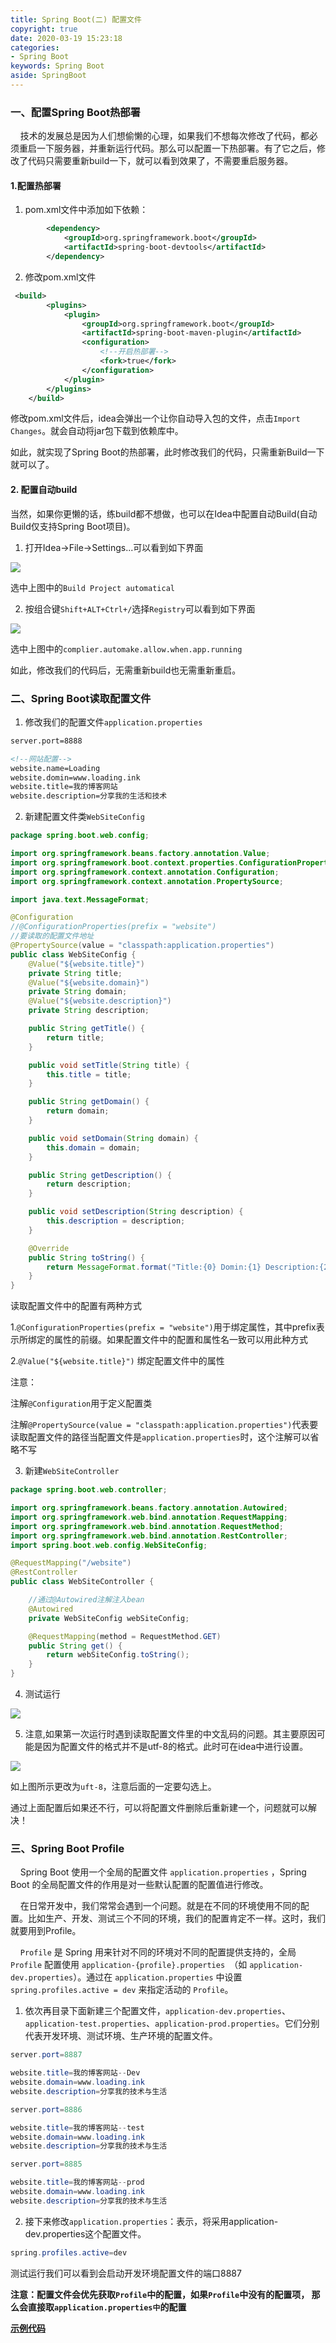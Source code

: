 ```yaml
---
title: Spring Boot(二) 配置文件
copyright: true
date: 2020-03-19 15:23:18
categories: 
- Spring Boot
keywords: Spring Boot
aside: SpringBoot
---
```

### 一、配置Spring Boot热部署

&nbsp;&nbsp;&nbsp;&nbsp;技术的发展总是因为人们想偷懒的心理，如果我们不想每次修改了代码，都必须重启一下服务器，并重新运行代码。那么可以配置一下热部署。有了它之后，修改了代码只需要重新build一下，就可以看到效果了，不需要重启服务器。

<!--more-->

#### 1.配置热部署

1. pom.xml文件中添加如下依赖：

```xml
        <dependency>
            <groupId>org.springframework.boot</groupId>
            <artifactId>spring-boot-devtools</artifactId>            		                     <optional>true</optional>
        </dependency>
```

2. 修改pom.xml文件

```xml
 <build>
        <plugins>
            <plugin>
                <groupId>org.springframework.boot</groupId>
                <artifactId>spring-boot-maven-plugin</artifactId>
                <configuration>
                	<!--开启热部署-->
                    <fork>true</fork>
                </configuration>
            </plugin>
        </plugins>
    </build>
```

修改pom.xml文件后，idea会弹出一个让你自动导入包的文件，点击`Import Changes`。就会自动将jar包下载到依赖库中。

如此，就实现了Spring Boot的热部署，此时修改我们的代码，只需重新Build一下就可以了。

#### 2. 配置自动build

当然，如果你更懒的话，练build都不想做，也可以在Idea中配置自动Build(自动Build仅支持Spring Boot项目)。

1. 打开Idea->File->Settings...可以看到如下界面

![](https://hunter-image.oss-cn-beijing.aliyuncs.com/spring-boot/Spring%20Boot%28%E4%BA%8C%29%20%E8%AF%BB%E5%8F%96%E9%85%8D%E7%BD%AE%E6%96%87%E4%BB%B6/1.png)

选中上图中的`Build Project automatical`

2. 按组合键`Shift+ALT+Ctrl+/`选择`Registry`可以看到如下界面

![](https://hunter-image.oss-cn-beijing.aliyuncs.com/spring-boot/Spring%20Boot%28%E4%BA%8C%29%20%E8%AF%BB%E5%8F%96%E9%85%8D%E7%BD%AE%E6%96%87%E4%BB%B6/2.png)

选中上图中的`complier.automake.allow.when.app.running`

如此，修改我们的代码后，无需重新build也无需重新重启。

### 二、Spring Boot读取配置文件

1. 修改我们的配置文件`application.properties`

```xml
server.port=8888

<!--网站配置-->
website.name=Loading
website.domin=www.loading.ink
website.title=我的博客网站
website.description=分享我的生活和技术
```

2. 新建配置文件类`WebSiteConfig`

```java
package spring.boot.web.config;

import org.springframework.beans.factory.annotation.Value;
import org.springframework.boot.context.properties.ConfigurationProperties;
import org.springframework.context.annotation.Configuration;
import org.springframework.context.annotation.PropertySource;

import java.text.MessageFormat;

@Configuration
//@ConfigurationProperties(prefix = "website")
//要读取的配置文件地址
@PropertySource(value = "classpath:application.properties")
public class WebSiteConfig {
    @Value("${website.title}")
    private String title;
    @Value("${website.domain}")
    private String domain;
    @Value("${website.description}")
    private String description;

    public String getTitle() {
        return title;
    }

    public void setTitle(String title) {
        this.title = title;
    }

    public String getDomain() {
        return domain;
    }

    public void setDomain(String domain) {
        this.domain = domain;
    }

    public String getDescription() {
        return description;
    }

    public void setDescription(String description) {
        this.description = description;
    }

    @Override
    public String toString() {
        return MessageFormat.format("Title:{0} Domin:{1} Description:{2}", title, domain, description);
    }
}

```

读取配置文件中的配置有两种方式

1.`@ConfigurationProperties(prefix = "website")`用于绑定属性，其中prefix表示所绑定的属性的前缀。如果配置文件中的配置和属性名一致可以用此种方式

2.`@Value("${website.title}")` 绑定配置文件中的属性

注意：

注解`@Configuration`用于定义配置类

注解`@PropertySource(value = "classpath:application.properties")`代表要读取配置文件的路径当配置文件是`application.properties`时，这个注解可以省略不写

3. 新建`WebSiteController`

```java
package spring.boot.web.controller;

import org.springframework.beans.factory.annotation.Autowired;
import org.springframework.web.bind.annotation.RequestMapping;
import org.springframework.web.bind.annotation.RequestMethod;
import org.springframework.web.bind.annotation.RestController;
import spring.boot.web.config.WebSiteConfig;

@RequestMapping("/website")
@RestController
public class WebSiteController {

    //通过@Autowired注解注入bean
    @Autowired
    private WebSiteConfig webSiteConfig;

    @RequestMapping(method = RequestMethod.GET)
    public String get() {
        return webSiteConfig.toString();
    }
}

```

4. 测试运行

![](https://hunter-image.oss-cn-beijing.aliyuncs.com/spring-boot/Spring%20Boot%28%E4%BA%8C%29%20%E8%AF%BB%E5%8F%96%E9%85%8D%E7%BD%AE%E6%96%87%E4%BB%B6/4.png)

5. 注意,如果第一次运行时遇到读取配置文件里的中文乱码的问题。其主要原因可能是因为配置文件的格式并不是utf-8的格式。此时可在idea中进行设置。

![](https://hunter-image.oss-cn-beijing.aliyuncs.com/spring-boot/Spring%20Boot%28%E4%BA%8C%29%20%E8%AF%BB%E5%8F%96%E9%85%8D%E7%BD%AE%E6%96%87%E4%BB%B6/3.png)

如上图所示更改为`uft-8`，注意后面的一定要勾选上。

通过上面配置后如果还不行，可以将配置文件删除后重新建一个，问题就可以解决！

### 三、Spring Boot Profile

&nbsp;&nbsp;&nbsp;&nbsp;Spring Boot 使用一个全局的配置文件 `application.properties` ，Spring Boot 的全局配置文件的作用是对一些默认配置的配置值进行修改。

&nbsp;&nbsp;&nbsp;&nbsp;在日常开发中，我们常常会遇到一个问题。就是在不同的环境使用不同的配置。比如生产、开发、测试三个不同的环境，我们的配置肯定不一样。这时，我们就要用到Profile。

&nbsp;&nbsp;&nbsp;&nbsp;`Profile` 是 Spring 用来针对不同的环境对不同的配置提供支持的，全局 `Profile` 配置使用 `application-{profile}.properties `（如 `application-dev.properties`）。通过在 `application.properties` 中设置 `spring.profiles.active = dev` 来指定活动的 `Profile`。

1. 依次再目录下面新建三个配置文件，`application-dev.properties`、`application-test.properties`、`application-prod.properties`。它们分别代表开发环境、测试环境、生产环境的配置文件。

```java
server.port=8887

website.title=我的博客网站--Dev
website.domain=www.loading.ink
website.description=分享我的技术与生活
```

```java
server.port=8886

website.title=我的博客网站--test
website.domain=www.loading.ink
website.description=分享我的技术与生活
```

```java
server.port=8885

website.title=我的博客网站--prod
website.domain=www.loading.ink
website.description=分享我的技术与生活
```

2. 接下来修改`application.properties`：表示，将采用application-dev.properties这个配置文件。

```java
spring.profiles.active=dev
```

测试运行我们可以看到会启动开发环境配置文件的端口8887

**注意：配置文件会优先获取`Profile`中的配置，如果`Profile`中没有的配置项， 那么会直接取`application.properties中`的配置**



**[示例代码](https://github.com/hunter-droid/spring-boot-examples)**

